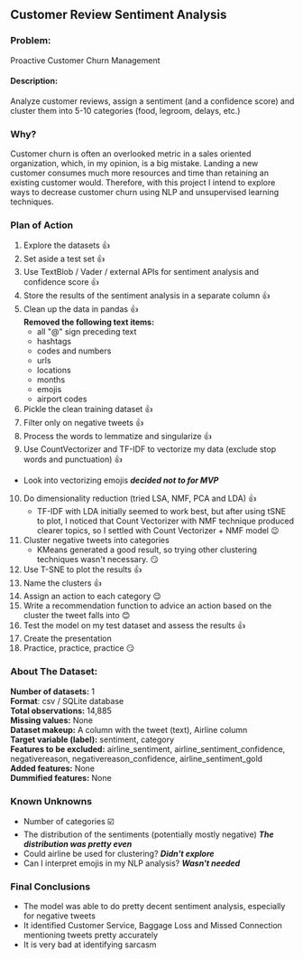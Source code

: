 ## Customer Review Sentiment Analysis

### Problem:
Proactive Customer Churn Management

#### Description:
Analyze customer reviews, assign a sentiment (and a confidence score) and cluster them into 5-10 categories (food, legroom, delays, etc.)

### Why?
Customer churn is often an overlooked metric in a sales oriented organization, which, in my opinion, is a big mistake. Landing a new customer consumes much more resources and time than retaining an existing customer would. Therefore, with this project I intend to explore ways to decrease customer churn using NLP and unsupervised learning techniques.

### Plan of Action
1. Explore the datasets :thumbsup:
2. Set aside a test set :thumbsup:
3. Use TextBlob / Vader / external APIs for sentiment analysis and confidence score :thumbsup:
4. Store the results of the sentiment analysis in a separate column :thumbsup:
5. Clean up the data in pandas :thumbsup:  
      **Removed the following text items:**
      * all "@" sign preceding text
      * hashtags
      * codes and numbers
      * urls
      * locations
      * months
      * emojis
      * airport codes
6. Pickle the clean training dataset :thumbsup:
7. Filter only on negative tweets :thumbsup:
8. Process the words to lemmatize and singularize :thumbsup:
9. Use CountVectorizer and TF-IDF to vectorize my data (exclude stop words and punctuation) :thumbsup:
  * Look into vectorizing emojis ***decided not to for MVP***
10. Do dimensionality reduction (tried LSA, NMF, PCA and LDA) :thumbsup:
    * TF-IDF with LDA initially seemed to work best, but after using tSNE to plot, I noticed that Count Vectorizer with NMF technique produced clearer topics, so I settled with Count Vectorizer + NMF model :wink:
11. Cluster negative tweets into categories  
    * KMeans generated a good result, so trying other clustering techniques wasn't necessary. :smirk:
12. Use T-SNE to plot the results :thumbsup:
13. Name the clusters :thumbsup:
14. Assign an action to each category :relieved:
15. Write a recommendation function to advice an action based on the cluster the tweet falls into :blush:
16. Test the model on my test dataset and assess the results :thumbsup:
17. Create the presentation
18. Practice, practice, practice :smirk:

### About The Dataset:

**Number of datasets:** 1  
**Format**: csv / SQLite database   
**Total observations:** 14,885  
**Missing values:** None  
**Dataset makeup:** A column with the tweet (text), Airline column  
**Target variable (label):** sentiment, category  
**Features to be excluded:** airline_sentiment,	airline_sentiment_confidence,	negativereason,	negativereason_confidence,	airline_sentiment_gold  
**Added features:** None  
**Dummified features:** None  

### Known Unknowns
* Number of categories :ballot_box_with_check:
* The distribution of the sentiments (potentially mostly negative) ***The distribution was pretty even***
* Could airline be used for clustering? ***Didn't explore***
* Can I interpret emojis in my NLP analysis? ***Wasn't needed***

### Final Conclusions
* The model was able to do pretty decent sentiment analysis, especially for negative tweets
* It identified Customer Service, Baggage Loss and Missed Connection mentioning tweets pretty accurately
* It is very bad at identifying sarcasm
